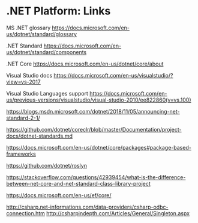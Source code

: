 # .NET Platform: Links

MS .NET glossary
https://docs.microsoft.com/en-us/dotnet/standard/glossary

.NET Standard
https://docs.microsoft.com/en-us/dotnet/standard/components

.NET Core
https://docs.microsoft.com/en-us/dotnet/core/about


Visual Studio docs
https://docs.microsoft.com/en-us/visualstudio/?view=vs-2017

Visual Studio Languages support
https://docs.microsoft.com/en-us/previous-versions/visualstudio/visual-studio-2010/ee822860(v=vs.100)

https://blogs.msdn.microsoft.com/dotnet/2018/11/05/announcing-net-standard-2-1/

https://github.com/dotnet/coreclr/blob/master/Documentation/project-docs/dotnet-standards.md

https://docs.microsoft.com/en-us/dotnet/core/packages#package-based-frameworks

https://github.com/dotnet/roslyn

https://stackoverflow.com/questions/42939454/what-is-the-difference-between-net-core-and-net-standard-class-library-project


https://docs.microsoft.com/en-us/ef/core/



http://csharp.net-informations.com/data-providers/csharp-odbc-connection.htm
http://csharpindepth.com/Articles/General/Singleton.aspx
